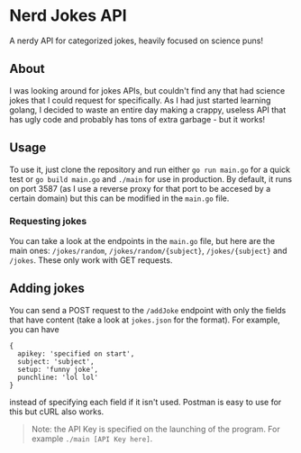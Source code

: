 # Nerd Jokes API
A nerdy API for categorized jokes, heavily focused on science puns!

## About
I was looking around for jokes APIs, but couldn't find any that had science jokes that I could request for specifically. As I had just started learning golang, I decided to waste an entire day making a crappy, useless API that has ugly code and probably has tons of extra garbage - but it works!

## Usage
To use it, just clone the repository and run either `go run main.go` for a quick test or `go build main.go` and `./main` for use in production. By default, it runs on port 3587 (as I use a reverse proxy for that port to be accesed by a certain domain) but this can be modified in the `main.go` file.

### Requesting jokes
You can take a look at the endpoints in the `main.go` file, but here are the main ones: `/jokes/random`, `/jokes/random/{subject}`, `/jokes/{subject}` and `/jokes`. These only work with GET requests.

## Adding jokes
You can send a POST request to the `/addJoke` endpoint with only the fields that have content (take a look at `jokes.json` for the format). For example, you can have
```
{
  apikey: 'specified on start',
  subject: 'subject',
  setup: 'funny joke',
  punchline: 'lol lol'
}
 ```
 instead of specifying each field if it isn't used. Postman is easy to use for this but cURL also works.
 > Note: the API Key is specified on the launching of the program. For example `./main [API Key here]`.
